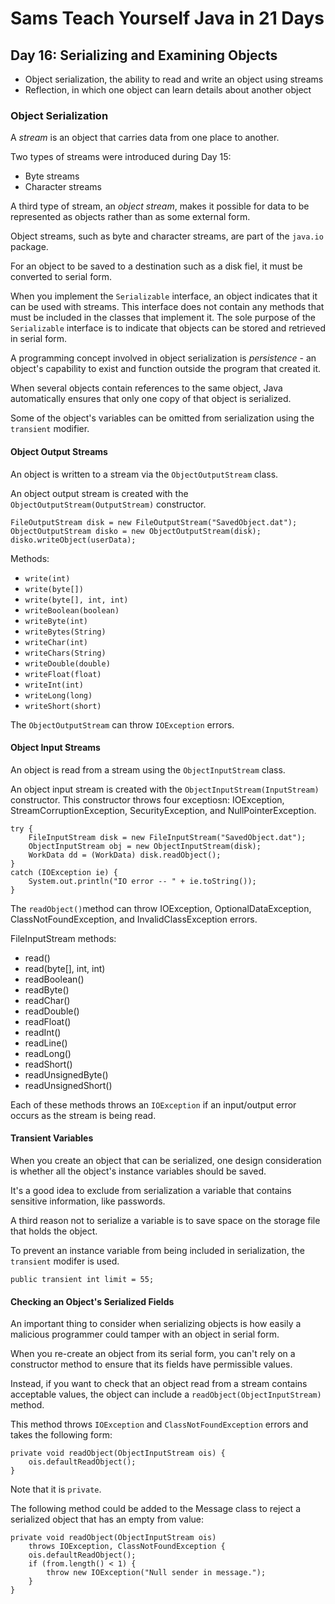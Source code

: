 # Sams Teach Yourself Java in 21 Days

## Day 16: Serializing and Examining Objects

* Object serialization, the ability to read and write an object using streams
* Reflection, in which one object can learn details about another object

### Object Serialization

A *stream* is an object that carries data from one place to another.

Two types of streams were introduced during Day 15:

* Byte streams
* Character streams

A third type of stream, an *object stream*, makes it possible for data to be represented as objects rather than as some external form.

Object streams, such as byte and character streams, are part of the `java.io` package.

For an object to be saved to a destination such as a disk fiel, it must be converted to serial form.

When you implement the `Serializable` interface, an object indicates that it can be used with streams.
This interface does not contain any methods that must be included in the classes that implement it.
The sole purpose of the `Serializable` interface is to indicate that objects can be stored and 
retrieved in serial form.

A programming concept involved in object serialization is *persistence* - an object's capability to exist and function outside the program that created it.

When several objects contain references to the same object, Java automatically ensures that only one copy of that object is serialized.

Some of the object's variables can be omitted from serialization using the `transient` modifier.

#### Object Output Streams

An object is written to a stream via the `ObjectOutputStream` class.

An object output stream is created with the `ObjectOutputStream(OutputStream)` constructor.

```
FileOutputStream disk = new FileOutputStream("SavedObject.dat");
ObjectOutputStream disko = new ObjectOutputStream(disk);
disko.writeObject(userData);
```

Methods:

* `write(int)`
* `write(byte[])`
* `write(byte[], int, int)`
* `writeBoolean(boolean)`
* `writeByte(int)`
* `writeBytes(String)`
* `writeChar(int)`
* `writeChars(String)`
* `writeDouble(double)`
* `writeFloat(float)`
* `writeInt(int)`
* `writeLong(long)`
* `writeShort(short)`

The `ObjectOutputStream` can throw `IOException` errors.

#### Object Input Streams

An object is read from a stream using the `ObjectInputStream` class.

An object input stream is created with the `ObjectInputStream(InputStream)` constructor.
This constructor throws four exceptiosn: IOException, StreamCorruptionException, SecurityException, and NullPointerException.

```
try {
    FileInputStream disk = new FileInputStream("SavedObject.dat");
    ObjectInputStream obj = new ObjectInputStream(disk);
    WorkData dd = (WorkData) disk.readObject();
}
catch (IOException ie) {
    System.out.println("IO error -- " + ie.toString());
}
```

The `readObject()`method can throw IOException, OptionalDataException, ClassNotFoundException, and InvalidClassException errors.

FileInputStream methods:

* read()
* read(byte[], int, int)
* readBoolean()
* readByte()
* readChar()
* readDouble()
* readFloat()
* readInt()
* readLine()
* readLong()
* readShort()
* readUnsignedByte()
* readUnsignedShort()

Each of these methods throws an `IOException` if an input/output error occurs as the stream is being read.

#### Transient Variables

When you create an object that can be serialized, one design consideration is whether all the object's instance variables should be saved.

It's a good idea to exclude from serialization a variable that contains sensitive information, like passwords.

A third reason not to serialize a variable is to save space on the storage file that holds the object.

To prevent an instance variable from being included in serialization, the `transient` modifer is used.

`public transient int limit = 55;`

#### Checking an Object's Serialized Fields

An important thing to consider when serializing objects is how easily a malicious programmer could tamper with an object in serial form.

When you re-create an object from its serial form, you can't rely on a constructor method to ensure that its fields have permissible values.

Instead, if you want to check that an object read from a stream contains acceptable values, the object can include a `readObject(ObjectInputStream)` method.

This method throws `IOException` and `ClassNotFoundException` errors and takes the following form:

```
private void readObject(ObjectInputStream ois) {
    ois.defaultReadObject();
}
```

Note that it is `private`.

The following method could be added to the Message class to reject a serialized object that has an empty from value:

```
private void readObject(ObjectInputStream ois) 
    throws IOException, ClassNotFoundException {
    ois.defaultReadObject();
    if (from.length() < 1) {
        throw new IOException("Null sender in message.");
    }
}
```
